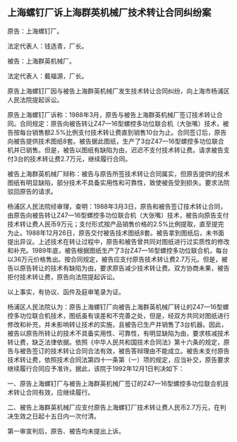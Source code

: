 ## 上海螺钉厂诉上海群英机械厂技术转让合同纠纷案

原告：上海螺钉厂。

法定代表人：钱选青，厂长。

被告：上海群英机械厂。

法定代表人：戴福源，厂长。

原告上海螺钉厂因与被告上海群英机械厂发生技术转让合同纠纷，向上海市杨浦区人民法院提起诉讼。

原告上海螺钉厂诉称：1988年3月，原告与被告上海群英机械厂签订技术转让合同。合同规定：原告向被告转让Z47—16型螺控多功位联合机（大张嘴）技术，被告按每台销售额2.5%比例支付技术转让费直到销售10台为止。合同签订后，原告向被告提供技术图纸8套。被告据此图纸，生产了3台Z47—16型螺控多功位联合机并已销售。但是，被告以图纸有缺陷为由，迟迟不支付技术转让费。请求被告支付3台的技术转让费2.7万元，继续履行合同。

被告上海群英机械厂辩称：被告与原告所签技术转让合同属实，但原告提供的技术图纸有明显缺陷，部分技术不具备实用性和可靠性，致使被告受到损失。要求法院驳回原告的请求。

杨浦区人民法院经审理，查明：1988年3月3日，原告和被告签订技术转让合同，由原告向被告转让Z47—16型螺控多功位联合机（大张嘴）技术，被告向原告支付技术转让费人民币9万元；支付形式按产品销售价格的2.5%比例提取，直至提完为止。1988年12月26日，原告交付被告技术图纸8套。被告拿到图纸后，未书面提出异议。上述技术在转让过程中，原告和被告曾共同对图纸进行过实质性的修改和补充。1989年底，被告根据图纸生产了3台Z47—16型螺控多功位联合机，每台以36万元价格售出。按合同规定，被告应支付原告技术转让费2.7万元。但是，被告以原告转让的技术有缺陷为由，要求原告减少技术转让费。双方协商未果，被告拒付技术转让费，原告向法院提起诉讼。

以上事实，有协议、函件及庭审笔录为证。

杨浦区人民法院认为：原告上海螺钉厂向被告上海群英机械厂转让的Z47—16型螺控多功位联合机技术，图纸虽有误差和不完善之处，但是，经双方共同对图纸进行修改和补充，并未影响转让技术的实施，且被告已生产并销售了3台机器。因此，被告以原告所转让的技术不具备实用性、可靠性，有明显缺陷为由，要求核减技术转让费，缺乏法律依据。依照《中华人民共和国技术合同法》第十六条的规定，原告与被告签订的技术转让合同合法有效，被告答辩理由不能成立。被告未支付原告技术转让费，依照技术合同法第四十一条第（一）项的规定，应当补交，原告要求继续履行合同应予准许。据此，该院于1992年12月1日判决如下：

一、原告上海螺钉厂与被告上海群英机械厂签订的Z47—16型螺控多功位联合机技术转让合同有效，应继续履行。

二、被告上海群英机械厂应支付原告上海螺钉厂技术转让费人民币2.7万元，在判决生效之日起十五日内一次付清。

第一审宣判后，原告、被告均未提出上诉。

